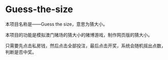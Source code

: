 # Guess-the-size

本项目名称是——Guess the size，意思为猜大小。

本项目的功能是模拟澳门赌场的猜大小的赌博游戏，制作网页版的猜大小。

只需要先点击私房钱，然后点击全部投注，最后点击开奖，系统会随机摇出点数，判断是否中奖。

